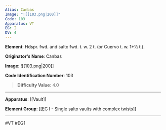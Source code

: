 ```yaml
---
Alias: Canbas
Image: "![[103.png|200]]"
Code: 103
Apparatus: VT
EG: I
DV: 4
---
```

**Element**: Hdspr. fwd. and salto fwd. t. w. 2 t. (or Cuervo t. w. 1+1⁄2 t.).

**Originator's Name**: Canbas

**Image**:
![[103.png|200]]

**Code Identification Number**: 103

>**Difficulty Value**: 4.0

___
**Apparatus**: [[Vault]]

**Element Group**: [[EG I - Single salto vaults with complex twists]]
___
#VT #EG1
